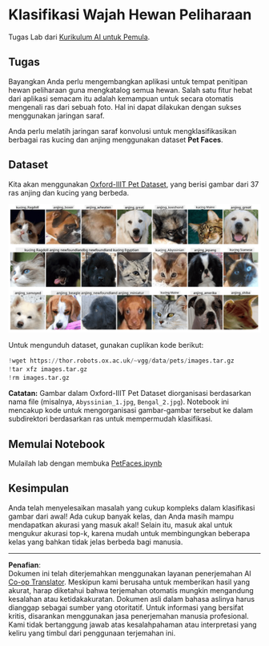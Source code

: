 <!--
CO_OP_TRANSLATOR_METADATA:
{
  "original_hash": "b70fcf7fcee862990f848c679090943f",
  "translation_date": "2025-10-03T14:56:19+00:00",
  "source_file": "lessons/4-ComputerVision/07-ConvNets/lab/README.md",
  "language_code": "id"
}
-->
# Klasifikasi Wajah Hewan Peliharaan

Tugas Lab dari [Kurikulum AI untuk Pemula](https://github.com/microsoft/ai-for-beginners).

## Tugas

Bayangkan Anda perlu mengembangkan aplikasi untuk tempat penitipan hewan peliharaan guna mengkatalog semua hewan. Salah satu fitur hebat dari aplikasi semacam itu adalah kemampuan untuk secara otomatis mengenali ras dari sebuah foto. Hal ini dapat dilakukan dengan sukses menggunakan jaringan saraf.

Anda perlu melatih jaringan saraf konvolusi untuk mengklasifikasikan berbagai ras kucing dan anjing menggunakan dataset **Pet Faces**.

## Dataset

Kita akan menggunakan [Oxford-IIIT Pet Dataset](https://www.robots.ox.ac.uk/~vgg/data/pets/), yang berisi gambar dari 37 ras anjing dan kucing yang berbeda.

![Dataset yang akan kita gunakan](../../../../../../translated_images/data.50b2a9d5484bdbf0f52f5765b381cec9efe2bd296a98f007f90bedb6ac67f2a8.id.png)

Untuk mengunduh dataset, gunakan cuplikan kode berikut:

```python
!wget https://thor.robots.ox.ac.uk/~vgg/data/pets/images.tar.gz
!tar xfz images.tar.gz
!rm images.tar.gz
```

**Catatan:** Gambar dalam Oxford-IIIT Pet Dataset diorganisasi berdasarkan nama file (misalnya, `Abyssinian_1.jpg`, `Bengal_2.jpg`). Notebook ini mencakup kode untuk mengorganisasi gambar-gambar tersebut ke dalam subdirektori berdasarkan ras untuk mempermudah klasifikasi.

## Memulai Notebook

Mulailah lab dengan membuka [PetFaces.ipynb](PetFaces.ipynb)

## Kesimpulan

Anda telah menyelesaikan masalah yang cukup kompleks dalam klasifikasi gambar dari awal! Ada cukup banyak kelas, dan Anda masih mampu mendapatkan akurasi yang masuk akal! Selain itu, masuk akal untuk mengukur akurasi top-k, karena mudah untuk membingungkan beberapa kelas yang bahkan tidak jelas berbeda bagi manusia.

---

**Penafian**:  
Dokumen ini telah diterjemahkan menggunakan layanan penerjemahan AI [Co-op Translator](https://github.com/Azure/co-op-translator). Meskipun kami berusaha untuk memberikan hasil yang akurat, harap diketahui bahwa terjemahan otomatis mungkin mengandung kesalahan atau ketidakakuratan. Dokumen asli dalam bahasa aslinya harus dianggap sebagai sumber yang otoritatif. Untuk informasi yang bersifat kritis, disarankan menggunakan jasa penerjemahan manusia profesional. Kami tidak bertanggung jawab atas kesalahpahaman atau interpretasi yang keliru yang timbul dari penggunaan terjemahan ini.